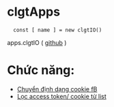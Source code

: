 # clgtApps
```
  const [ name ] = new clgtIO()
```
apps.clgtIO ( [github](https://github.com/clgtIO/clgt-apps/) )

# Chức năng:
- [Chuyển định dạng cookie fB](/fb/format-cookies.html)
- [Lọc access token/ cookie từ list](/fb/refine-list.html)
